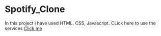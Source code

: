 # Spotify_Clone
In this project i have used HTML, CSS, Javascript.
CLick here to use the services 
<a href="">Click me</a>
